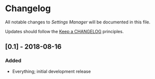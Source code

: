 # Changelog

All notable changes to *Settings Manager* will be documented in this file.

Updates should follow the [Keep a CHANGELOG](http://keepachangelog.com/) principles.

## [0.1] - 2018-08-16 
### Added
- Everything; initial development release
